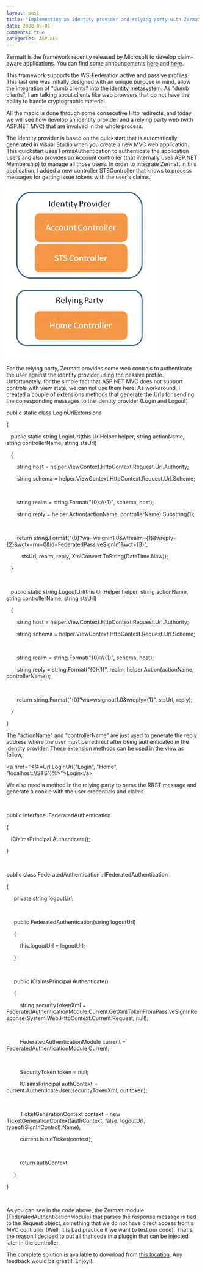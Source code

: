 ```yaml
---
layout: post
title: "Implementing an identity provider and relying party with Zermatt and ASP.NET MVC"
date: 2008-09-01
comments: true
categories: ASP.NET
---
```


Zermatt is the framework recently released by Microsoft to develop
claim-aware applications. You can find some announcements
[here](http://blogs.msdn.com/vbertocci/archive/2008/07/09/announcing-the-beta-release-of-zermatt-developer-identity-framework.aspx)
and
[here](http://www.leastprivilege.com/TryQuotZermattquotAndGiveFeedback.aspx).

This framework supports the WS-Federation active and passive profiles.
This last one was initially designed with an unique purpose in mind,
allow the integration of "dumb clients" into the [identity
metasystem](http://en.wikipedia.org/wiki/Identity_Metasystem). As "dumb
clients", I am talking about clients like web browsers that do not have
the ability to handle cryptographic material.

All the magic is done through some consecutive Http redirects, and today
we will see how develop an identity provider and a relying party web
(with ASP.NET MVC) that are involved in the whole process.

The identity provider is based on the quickstart that is automatically
generated in Visual Studio when you create a new MVC web application.
This quickstart uses FormsAuthentication to authenticate the application
users and also provides an Account controller (that internally uses
ASP.NET Membership) to manage all those users. In order to integrate
Zermatt in this application, I added a new controller STSController that
knows to process messages for getting issue tokens with the user's
claims.

![](/images/legacy/Zermatt-MVC.gif)

For the relying party, Zermatt provides some web controls to
authenticate the user against the identity provider using the passive
profile. Unfortunately, for the simple fact that ASP.NET MVC does not
support controls with view state, we can not use them here. As
workaround, I created a couple of extensions methods that generate the
Urls for sending the corresponding messages to the identity provider
(Login and Logout).

public static class LoginUrlExtensions

{

   public static string LoginUrl(this UrlHelper helper, string
actionName, string controllerName, string stsUrl)

   {

       string host =
helper.ViewContext.HttpContext.Request.Url.Authority;

       string schema =
helper.ViewContext.HttpContext.Request.Url.Scheme;

 

       string realm = string.Format("{0}://{1}", schema, host);

       string reply = helper.Action(actionName,
controllerName).Substring(1);

 

       return
string.Format("{0}?wa=wsignin1.0&wtrealm={1}&wreply={2}&wctx=rm=0&id=FederatedPassiveSignIn1&wct={3}",

          stsUrl, realm, reply, XmlConvert.ToString(DateTime.Now));

   }

 

   public static string LogoutUrl(this UrlHelper helper, string
actionName, string controllerName, string stsUrl)

   {

       string host =
helper.ViewContext.HttpContext.Request.Url.Authority;

       string schema =
helper.ViewContext.HttpContext.Request.Url.Scheme;

 

       string realm = string.Format("{0}://{1}", schema, host);

       string reply = string.Format("{0}{1}", realm,
helper.Action(actionName, controllerName));

 

       return string.Format("{0}?wa=wsignout1.0&wreply={1}", stsUrl,
reply);

   }

}

The "actionName" and "controllerName" are just used to generate the
reply address where the user must be redirect after being authenticated
in the identity provider. These extension methods can be used in the
view as follow,

\<a href="\<%=Url.LoginUrl("Login", "Home",
"localhost://STS")%\>"\>Login\</a\>

We also need a method in the relying party to parse the RRST message and
generate a cookie with the user credentials and claims.

 

public interface IFederatedAuthentication

{

   IClaimsPrincipal Authenticate();

}

 

public class FederatedAuthentication : IFederatedAuthentication

{

     private string logoutUrl;

 

     public FederatedAuthentication(string logoutUrl)

     {

         this.logoutUrl = logoutUrl;

     }

 

     public IClaimsPrincipal Authenticate()

     {

         string securityTokenXml =
FederatedAuthenticationModule.Current.GetXmlTokenFromPassiveSignInResponse(System.Web.HttpContext.Current.Request,
null);

 

         FederatedAuthenticationModule current =
FederatedAuthenticationModule.Current;

 

         SecurityToken token = null;

         IClaimsPrincipal authContext =
current.AuthenticateUser(securityTokenXml, out token);

 

         TicketGenerationContext context = new
TicketGenerationContext(authContext, false, logoutUrl,
typeof(SignInControl).Name);

         current.IssueTicket(context);

 

         return authContext;

     }

}

 

As you can see in the code above, the Zermatt module
(FederatedAuthenticationModule) that parses the response message is tied
to the Request object, something that we do not have direct access from
a MVC controller (Well, it is bad practice if we want to test our code).
That's the reason I decided to put all that code in a pluggin that can
be injected later in the controller.

The complete solution is available to download from [this
location](/images/legacy/MVC.Zermatt.zip). Any feedback
would be great!!. Enjoy!!.

